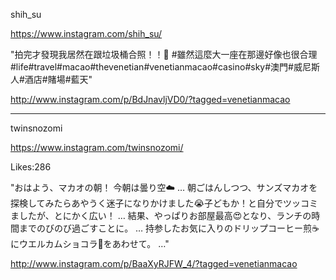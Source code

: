 shih_su

https://www.instagram.com/shih_su/

"拍完才發現我居然在跟垃圾桶合照！！🌚
#雖然這麼大一座在那邊好像也很合理
#life#travel#macao#thevenetian#venetianmacao#casino#sky#澳門#威尼斯人#酒店#賭場#藍天"

http://www.instagram.com/p/BdJnavljVD0/?tagged=venetianmacao

-----------------------------------------------------------------------------------

twinsnozomi

https://www.instagram.com/twinsnozomi/

Likes:286

"おはよう、マカオの朝！
今朝は曇り空☁️
…
朝ごはんしつつ、サンズマカオを探検してみたらあやうく迷子になりかけました😭子どもか！と自分でツッコミましたが、とにかく広い！
…
結果、やっぱりお部屋最高😍となり、ランチの時間までのびのび過ごすことに。
…
持参したお気に入りのドリップコーヒー煎☕️にウエルカムショコラ🍫をあわせて。
…"

http://www.instagram.com/p/BaaXyRJFW_4/?tagged=venetianmacao

